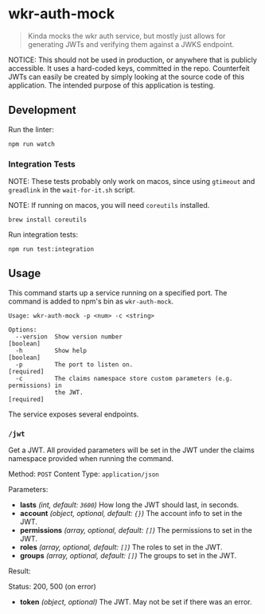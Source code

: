 # wkr-auth-mock

> Kinda mocks the wkr auth service, but mostly just allows for generating JWTs and verifying them against a JWKS endpoint.

NOTICE: This should not be used in production, or anywhere that is publicly accessible. It uses a hard-coded keys, committed in the repo. Counterfeit JWTs can easily be created by simply looking at the source code of this application. The intended purpose of this application is testing.

## Development

Run the linter:

```
npm run watch
```

### Integration Tests

NOTE: These tests probably only work on macos, since using `gtimeout` and `greadlink` in the `wait-for-it.sh` script.

NOTE: If running on macos, you will need `coreutils` installed.

```
brew install coreutils
```

Run integration tests:

```
npm run test:integration
```

## Usage

This command starts up a service running on a specified port. The command is added to npm's bin as `wkr-auth-mock`.

```
Usage: wkr-auth-mock -p <num> -c <string>

Options:
  --version  Show version number                                       [boolean]
  -h         Show help                                                 [boolean]
  -p         The port to listen on.                                   [required]
  -c         The claims namespace store custom parameters (e.g. permissions) in
             the JWT.                                                 [required]
```

The service exposes several endpoints.

### `/jwt`

Get a JWT. All provided parameters will be set in the JWT under the claims namespace provided when running the command.

Method: `POST`
Content Type: `application/json`

Parameters:

- **lasts** *(int, default: `3600`)* How long the JWT should last, in seconds.
- **account** *(object, optional, default: `{}`)* The account info to set in the JWT.
- **permissions** *(array, optional, default: `[]`)* The permissions to set in the JWT.
- **roles** *(array, optional, default: `[]`)* The roles to set in the JWT.
- **groups** *(array, optional, default: `[]`)* The groups to set in the JWT.

Result:

Status: 200, 500 (on error)

- **token** *(object, optional)* The JWT. May not be set if there was an error.
